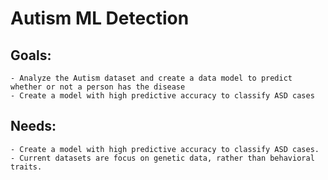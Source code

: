 # Autism ML Detection

## Goals:
    - Analyze the Autism dataset and create a data model to predict whether or not a person has the disease
    - Create a model with high predictive accuracy to classify ASD cases

## Needs:
    - Create a model with high predictive accuracy to classify ASD cases.
    - Current datasets are focus on genetic data, rather than behavioral traits.
